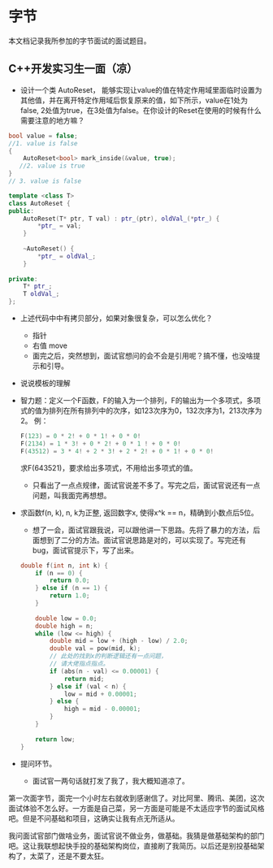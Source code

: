 # 字节

本文档记录我所参加的字节面试的面试题目。

## C++开发实习生一面（凉）

- 设计一个类 AutoReset， 能够实现让value的值在特定作用域里面临时设置为其他值，并在离开特定作用域后恢复原来的值，如下所示，value在1处为false, 2处值为true，在3处值为false。在你设计的Reset在使用的时候有什么需要注意的地方嘛？

```c++
bool value = false;
//1. value is false
{
    AutoReset<bool> mark_inside(&value, true);
   //2. value is true
}
// 3. value is false
```

```c++
template <class T>
class AutoReset {
public:
    AutoReset(T* ptr, T val) : ptr_(ptr), oldVal_(*ptr_) {
        *ptr_ = val;
    }
    
    ~AutoReset() {
        *ptr_ = oldVal_;
    }
        
private:
    T* ptr_;
    T oldVal_;
};
```

- 上述代码中中有拷贝部分，如果对象很复杂，可以怎么优化？

  - 指针
  - 右值 move
  - 面完之后，突然想到，面试官想问的会不会是引用呢？搞不懂，也没啥提示和引导。

- 说说模板的理解

- 智力题：定义一个F函数，F的输入为一个排列，F的输出为一个多项式，多项式的值为排列在所有排列中的次序，如123次序为0，132次序为1，213次序为2。
  例：

  ```c++
  F(123) = 0 * 2! + 0 * 1! + 0 * 0!
  F(2134) = 1 * 3! + 0 * 2! + 0 * 1 ! + 0 * 0!
  F(43512) = 3 * 4! + 2 * 3! + 2 * 2! + 0 * 1! + 0 * 0!
  
  ```

  求F(643521)，要求给出多项式，不用给出多项式的值。

  - 只看出了一点点规律，面试官说差不多了。写完之后，面试官说还有一点问题，叫我面完再想想。

- 求函数f(n, k), n, k为正整, 返回数字x, 使得x^k == n，精确到小数点后5位。

  - 想了一会，面试官跟我说，可以跟他讲一下思路。先将了暴力的方法，后面想到了二分的方法。面试官说思路是对的，可以实现了。写完还有bug，面试官提示下，写了出来。

  ```c++
  double f(int n, int k) {
      if (n == 0) {
          return 0.0;
      } else if (n == 1) {
          return 1.0;
      }
      
      double low = 0.0;
      double high = n;
      while (low <= high) {
          double mid = low + (high - low) / 2.0;
          double val = pow(mid, k);
          // 此处的找到x的判断逻辑还有一点问题，
          // 请大佬指点指点。
          if (abs(n - val) <= 0.00001) { 
              return mid;
          } else if (val < n) {
              low = mid + 0.00001;
          } else {
              high = mid - 0.00001;
          }
      }
      
      return low;
  }
  ```

- 提问环节。

  - 面试官一两句话就打发了我了，我大概知道凉了。

第一次面字节，面完一个小时左右就收到感谢信了。对比阿里、腾讯、美团，这次面试体验不怎么好。一方面是自己菜，另一方面是可能是不太适应字节的面试风格吧。但是不问基础和项目，这确实让我有点无所适从。

我问面试官部门做啥业务，面试官说不做业务，做基础。我猜是做基础架构的部门吧。这让我联想起快手投的基础架构岗位，直接刷了我简历。以后还是别投基础架构了，太菜了，还是不要太狂。